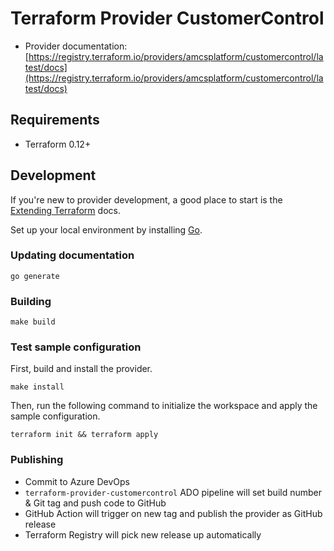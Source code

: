 # Terraform Provider CustomerControl

- Provider documentation: [https://registry.terraform.io/providers/amcsplatform/customercontrol/latest/docs](https://registry.terraform.io/providers/amcsplatform/customercontrol/latest/docs)

## Requirements 
- Terraform 0.12+

## Development
If you're new to provider development, a good place to start is the [Extending Terraform](https://www.terraform.io/docs/extend/index.html) docs.

Set up your local environment by installing [Go](https://golang.org/). 

### Updating documentation
```shell
go generate
```

### Building
```shell
make build
```

### Test sample configuration

First, build and install the provider.

```shell
make install
```

Then, run the following command to initialize the workspace and apply the sample configuration.

```shell
terraform init && terraform apply
```

### Publishing
- Commit to Azure DevOps
- `terraform-provider-customercontrol` ADO pipeline will set build number & Git tag and push code to GitHub
- GitHub Action will trigger on new tag and publish the provider as GitHub release
- Terraform Registry will pick new release up automatically